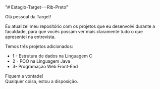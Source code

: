 "# Estagio-Target---Rib-Preto" 

Olá pessoal da Target!

Eu atualizei meu repositório com os projetos que eu desenvolvi durante a faculdade, para que vocês possam ver mais claramente tudo o que apresentei na entrevista.

Temos três projetos adicionados:

- 1 - Estrutura de dados na Linguagem C
- 2 - POO na Linguagem Java
- 3- Programação Web Front-End


Fiquem a vontade!   
Qualquer coisa, estou a disposição.
